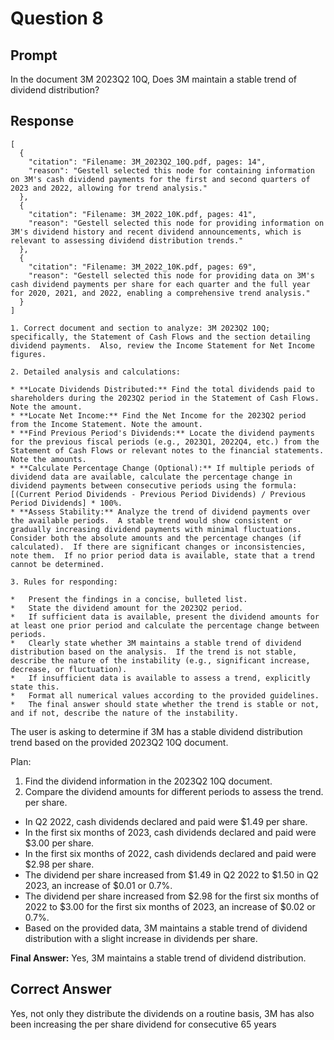 # Question 8

## Prompt

In the document 3M 2023Q2 10Q, Does 3M maintain a stable trend of dividend distribution?

## Response

```results
[
  {
    "citation": "Filename: 3M_2023Q2_10Q.pdf, pages: 14",
    "reason": "Gestell selected this node for containing information on 3M's cash dividend payments for the first and second quarters of 2023 and 2022, allowing for trend analysis."
  },
  {
    "citation": "Filename: 3M_2022_10K.pdf, pages: 41",
    "reason": "Gestell selected this node for providing information on 3M's dividend history and recent dividend announcements, which is relevant to assessing dividend distribution trends."
  },
  {
    "citation": "Filename: 3M_2022_10K.pdf, pages: 69",
    "reason": "Gestell selected this node for providing data on 3M's cash dividend payments per share for each quarter and the full year for 2020, 2021, and 2022, enabling a comprehensive trend analysis."
  }
]
```

```cot
1. Correct document and section to analyze: 3M 2023Q2 10Q; specifically, the Statement of Cash Flows and the section detailing dividend payments.  Also, review the Income Statement for Net Income figures.

2. Detailed analysis and calculations:

* **Locate Dividends Distributed:** Find the total dividends paid to shareholders during the 2023Q2 period in the Statement of Cash Flows.  Note the amount.
* **Locate Net Income:** Find the Net Income for the 2023Q2 period from the Income Statement. Note the amount.
* **Find Previous Period's Dividends:** Locate the dividend payments for the previous fiscal periods (e.g., 2023Q1, 2022Q4, etc.) from the Statement of Cash Flows or relevant notes to the financial statements. Note the amounts.
* **Calculate Percentage Change (Optional):** If multiple periods of dividend data are available, calculate the percentage change in dividend payments between consecutive periods using the formula: [(Current Period Dividends - Previous Period Dividends) / Previous Period Dividends] * 100%.
* **Assess Stability:** Analyze the trend of dividend payments over the available periods.  A stable trend would show consistent or gradually increasing dividend payments with minimal fluctuations.  Consider both the absolute amounts and the percentage changes (if calculated).  If there are significant changes or inconsistencies, note them.  If no prior period data is available, state that a trend cannot be determined.

3. Rules for responding:

*   Present the findings in a concise, bulleted list.
*   State the dividend amount for the 2023Q2 period.
*   If sufficient data is available, present the dividend amounts for at least one prior period and calculate the percentage change between periods.
*   Clearly state whether 3M maintains a stable trend of dividend distribution based on the analysis.  If the trend is not stable, describe the nature of the instability (e.g., significant increase, decrease, or fluctuation).
*   If insufficient data is available to assess a trend, explicitly state this.
*   Format all numerical values according to the provided guidelines.
*   The final answer should state whether the trend is stable or not, and if not, describe the nature of the instability.

```

The user is asking to determine if 3M has a stable dividend distribution trend based on the provided 2023Q2 10Q document.

Plan:

1. Find the dividend information in the 2023Q2 10Q document.
2. Compare the dividend amounts for different periods to assess the trend. per share.

- In Q2 2022, cash dividends declared and paid were $1.49 per share.
- In the first six months of 2023, cash dividends declared and paid were $3.00 per share.
- In the first six months of 2022, cash dividends declared and paid were $2.98 per share.
- The dividend per share increased from $1.49 in Q2 2022 to $1.50 in Q2 2023, an increase of $0.01 or 0.7%.
- The dividend per share increased from $2.98 for the first six months of 2022 to $3.00 for the first six months of 2023, an increase of $0.02 or 0.7%.
- Based on the provided data, 3M maintains a stable trend of dividend distribution with a slight increase in dividends per share.

**Final Answer:** Yes, 3M maintains a stable trend of dividend distribution.

## Correct Answer

Yes, not only they distribute the dividends on a routine basis, 3M has also been increasing the per share dividend for consecutive 65 years
